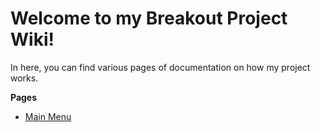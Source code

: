# Welcome to my Breakout Project Wiki!

In here, you can find various pages of documentation on how my project works.

**Pages**
- [Main Menu](https://noahrobichaux.github.io/Robichaux_Breakout/docs/mainmenu.md)
